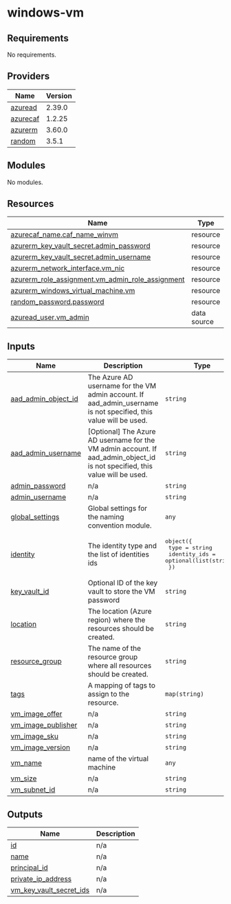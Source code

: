 # windows-vm

<!-- BEGINNING OF PRE-COMMIT-TERRAFORM DOCS HOOK -->
## Requirements

No requirements.

## Providers

| Name | Version |
|------|---------|
| <a name="provider_azuread"></a> [azuread](#provider\_azuread) | 2.39.0 |
| <a name="provider_azurecaf"></a> [azurecaf](#provider\_azurecaf) | 1.2.25 |
| <a name="provider_azurerm"></a> [azurerm](#provider\_azurerm) | 3.60.0 |
| <a name="provider_random"></a> [random](#provider\_random) | 3.5.1 |

## Modules

No modules.

## Resources

| Name | Type |
|------|------|
| [azurecaf_name.caf_name_winvm](https://registry.terraform.io/providers/aztfmod/azurecaf/latest/docs/resources/name) | resource |
| [azurerm_key_vault_secret.admin_password](https://registry.terraform.io/providers/hashicorp/azurerm/latest/docs/resources/key_vault_secret) | resource |
| [azurerm_key_vault_secret.admin_username](https://registry.terraform.io/providers/hashicorp/azurerm/latest/docs/resources/key_vault_secret) | resource |
| [azurerm_network_interface.vm_nic](https://registry.terraform.io/providers/hashicorp/azurerm/latest/docs/resources/network_interface) | resource |
| [azurerm_role_assignment.vm_admin_role_assignment](https://registry.terraform.io/providers/hashicorp/azurerm/latest/docs/resources/role_assignment) | resource |
| [azurerm_windows_virtual_machine.vm](https://registry.terraform.io/providers/hashicorp/azurerm/latest/docs/resources/windows_virtual_machine) | resource |
| [random_password.password](https://registry.terraform.io/providers/hashicorp/random/latest/docs/resources/password) | resource |
| [azuread_user.vm_admin](https://registry.terraform.io/providers/hashicorp/azuread/latest/docs/data-sources/user) | data source |

## Inputs

| Name | Description | Type | Default | Required |
|------|-------------|------|---------|:--------:|
| <a name="input_aad_admin_object_id"></a> [aad\_admin\_object\_id](#input\_aad\_admin\_object\_id) | The Azure AD username for the VM admin account. If aad\_admin\_username is not specified, this value will be used. | `string` | `null` | no |
| <a name="input_aad_admin_username"></a> [aad\_admin\_username](#input\_aad\_admin\_username) | [Optional] The Azure AD username for the VM admin account. If aad\_admin\_object\_id is not specified, this value will be used. | `string` | `null` | no |
| <a name="input_admin_password"></a> [admin\_password](#input\_admin\_password) | n/a | `string` | `null` | no |
| <a name="input_admin_username"></a> [admin\_username](#input\_admin\_username) | n/a | `string` | `null` | no |
| <a name="input_global_settings"></a> [global\_settings](#input\_global\_settings) | Global settings for the naming convention module. | `any` | n/a | yes |
| <a name="input_identity"></a> [identity](#input\_identity) | The identity type and the list of identities ids | <pre>object({<br>    type         = string<br>    identity_ids = optional(list(string))<br>  })</pre> | <pre>{<br>  "identity_ids": [],<br>  "type": "SystemAssigned"<br>}</pre> | no |
| <a name="input_key_vault_id"></a> [key\_vault\_id](#input\_key\_vault\_id) | Optional ID of the key vault to store the VM password | `string` | `null` | no |
| <a name="input_location"></a> [location](#input\_location) | The location (Azure region) where the resources should be created. | `string` | n/a | yes |
| <a name="input_resource_group"></a> [resource\_group](#input\_resource\_group) | The name of the resource group where all resources should be created. | `string` | n/a | yes |
| <a name="input_tags"></a> [tags](#input\_tags) | A mapping of tags to assign to the resource. | `map(string)` | `{}` | no |
| <a name="input_vm_image_offer"></a> [vm\_image\_offer](#input\_vm\_image\_offer) | n/a | `string` | `"windows-11"` | no |
| <a name="input_vm_image_publisher"></a> [vm\_image\_publisher](#input\_vm\_image\_publisher) | n/a | `string` | `"MicrosoftWindowsDesktop"` | no |
| <a name="input_vm_image_sku"></a> [vm\_image\_sku](#input\_vm\_image\_sku) | n/a | `string` | `"win11-22h2-pro"` | no |
| <a name="input_vm_image_version"></a> [vm\_image\_version](#input\_vm\_image\_version) | n/a | `string` | `"latest"` | no |
| <a name="input_vm_name"></a> [vm\_name](#input\_vm\_name) | name of the virtual machine | `any` | n/a | yes |
| <a name="input_vm_size"></a> [vm\_size](#input\_vm\_size) | n/a | `string` | `"Standard_B2ms"` | no |
| <a name="input_vm_subnet_id"></a> [vm\_subnet\_id](#input\_vm\_subnet\_id) | n/a | `string` | n/a | yes |

## Outputs

| Name | Description |
|------|-------------|
| <a name="output_id"></a> [id](#output\_id) | n/a |
| <a name="output_name"></a> [name](#output\_name) | n/a |
| <a name="output_principal_id"></a> [principal\_id](#output\_principal\_id) | n/a |
| <a name="output_private_ip_address"></a> [private\_ip\_address](#output\_private\_ip\_address) | n/a |
| <a name="output_vm_key_vault_secret_ids"></a> [vm\_key\_vault\_secret\_ids](#output\_vm\_key\_vault\_secret\_ids) | n/a |
<!-- END OF PRE-COMMIT-TERRAFORM DOCS HOOK -->
